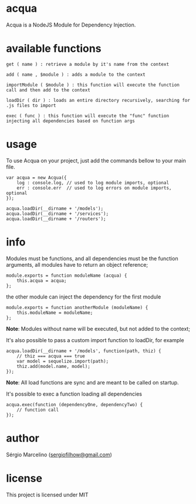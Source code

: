 acqua
=====

Acqua is a NodeJS Module for Dependency Injection.

available functions
=====

`get ( name ) : retrieve a module by it's name from the context`

`add ( name , $module ) : adds a module to the context`

`importModule ( $module ) : this function will execute the function call and then add to the context`

`loadDir ( dir ) : loads an entire directory recursively, searching for .js files to import`

`exec ( func ) : this function will execute the "func" function injecting all dependencies based on function args`
    
usage
=====
To use Acqua on your project, just add the commands bellow to your main file.

    var acqua = new Acqua({
    	log : console.log, // used to log module imports, optional
    	err : console.err  // used to log errors on module imports, optional
    });

    acqua.loadDir(__dirname + '/models');
    acqua.loadDir(__dirname + '/services');
    acqua.loadDir(__dirname + '/routers');
    
info
=====
Modules must be functions, and all dependencies must be the function arguments, all modules have to return an object reference;

    module.exports = function moduleName (acqua) {
    	this.acqua = acqua;
    };
    
the other module can inject the dependency for the first module

    module.exports = function anotherModule (moduleName) {
    	this.moduleName = moduleName;
    };
    
**Note**: Modules without name will be executed, but not added to the context;

It's also possible to pass a custom import function to loadDir, for example

    acqua.loadDir(__dirname + '/models', function(path, thiz) {
        // thiz === acqua === true
        var model = sequelize.import(path);
        thiz.add(model.name, model);
    });
    
**Note**: All load functions are sync and are meant to be called on startup.
    
It's possible to exec a function loading all dependencies

    acqua.exec(function (dependencyOne, dependencyTwo) {
        // function call
    });

author
=====
Sérgio Marcelino (sergiofilhow@gmail.com)

license
=====
This project is licensed under MIT
